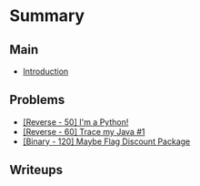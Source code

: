 # Summary

## Main

* [Introduction](README.md)

## Problems

* [\[Reverse - 50\] I'm a Python!](reverse-50-im-a-python.md)
* [\[Reverse - 60\] Trace my Java \#1](reverse-60-trace-my-java-1.md)
* [\[Binary - 120\] Maybe Flag Discount Package](binary-120-maybe-flag-discount-package.md)

## Writeups


